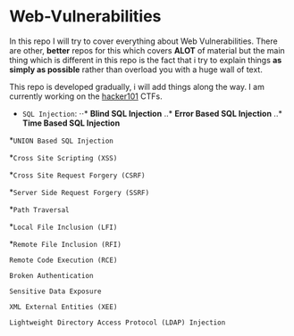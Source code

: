 # Web-Vulnerabilities

In this repo I will try to cover everything about Web Vulnerabilities. There are other, **better** repos for this which covers **ALOT** of material but the main thing which is different in this repo is the fact that i try to explain things **as simply as possible** rather than overload you with a huge wall of text.

This repo is developed gradually, i will add things along the way. I am currently working on the [hacker101](https://www.hacker101.com) CTFs.

* `SQL Injection`: ⋅⋅* **Blind SQL Injection**
                 ..* **Error Based SQL Injection**
                 ..* **Time Based SQL Injection**




*`UNION Based SQL Injection`

*`Cross Site Scripting (XSS)`

*`Cross Site Request Forgery (CSRF)`

*`Server Side Request Forgery (SSRF)`

*`Path Traversal`

*`Local File Inclusion (LFI)`

*`Remote File Inclusion (RFI)`

`Remote Code Execution (RCE)`

`Broken Authentication`

`Sensitive Data Exposure`

`XML External Entities (XEE)`

`Lightweight Directory Access Protocol (LDAP) Injection`
